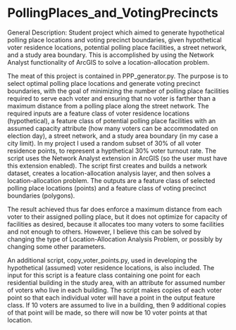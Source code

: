 # PollingPlaces_and_VotingPrecincts
General Description: Student project which aimed to generate hypothetical polling place locations and voting precinct boundaries, given hypothetical voter residence locations, potential polling place facilities, a street network, and a study area boundary. This is accomplished by using the Network Analyst functionality of ArcGIS to solve a location-allocation problem.

The meat of this project is contained in PPP_generator.py. The purpose is to select optimal polling place locations and generate voting precinct boundaries, with the goal of minimizing the number of polling place facilities required to serve each voter and ensuring that no voter is farther than a maximum distance from a polling place along the street network. The required inputs are a feature class of voter residence locations (hypothetical), a feature class of potential polling place facilities with an assumed capacity attribute (how many voters can be accommodated on election day), a street network, and a study area boundary (in my case a city limit). In my project I used a random subset of 30% of all voter residence points, to represent a hypthetical 30% voter turnout rate. The script uses the Network Analyst extension in ArcGIS (so the user must have this extension enabled). The script first creates and builds a network dataset, creates a location-allocation analysis layer, and then solves a location-allocation problem. The outputs are a feature class of selected polling place locations (points) and a feature class of voting precinct boundaries (polygons).

The result achieved thus far does enforce a maximum distance from each voter to their assigned polling place, but it does not optimize for capacity of facilities as desired, because it allocates too many voters to some facilities and not enough to others. However, I believe this can be solved by changing the type of Location-Allocation Analysis Problem, or possibly by changing some other parameters.

An additional script, copy_voter_points.py, used in developing the hypothetical (assumed) voter residence locations, is also included. The input for this script is a feature class containing one point for each residential building in the study area, with an attribute for assumed number of voters who live in each building.  The script makes copies of each voter point so that each individual voter will have a point in the output feature class. If 10 voters are assumed to live in a building, then 9 additional copies of that point will be made, so there will now be 10 voter points at that location.
